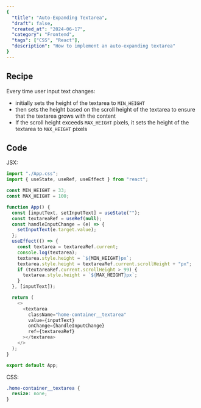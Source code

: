 ```yaml
---
{
  "title": "Auto-Expanding Textarea",
  "draft": false,
  "created_at": "2024-06-17",
  "category": "Frontend",
  "tags": ["CSS", "React"],
  "description": "How to implement an auto-expanding textarea"
}
---
```


## Recipe

Every time user input text changes:

* initially sets the height of the textarea to `MIN_HEIGHT`
* then sets the height based on the scroll height of the textarea to ensure that the textarea grows with the content
* If the scroll height exceeds `MAX_HEIGHT` pixels, it sets the height of the textarea to `MAX_HEIGHT` pixels

## Code

JSX:

```js
import "./App.css";
import { useState, useRef, useEffect } from "react";

const MIN_HEIGHT = 33;
const MAX_HEIGHT = 100;

function App() {
  const [inputText, setInputText] = useState("");
  const textareaRef = useRef(null);
  const handleInputChange = (e) => {
    setInputText(e.target.value);
  };
  useEffect(() => {
    const textarea = textareaRef.current;
    console.log(textarea);
    textarea.style.height = `${MIN_HEIGHT}px`;
    textarea.style.height = textareaRef.current.scrollHeight + "px";
    if (textareaRef.current.scrollHeight > 99) {
      textarea.style.height = `${MAX_HEIGHT}px`;
    }
  }, [inputText]);

  return (
    <>
      <textarea
        className="home-container__textarea"
        value={inputText}
        onChange={handleInputChange}
        ref={textareaRef}
      ></textarea>
    </>
  );
}

export default App;

```

CSS:
```css
.home-container__textarea {
  resize: none;
}
```

